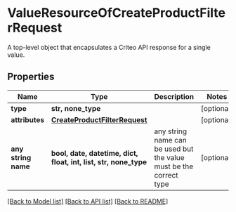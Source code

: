 # ValueResourceOfCreateProductFilterRequest

A top-level object that encapsulates a Criteo API response for a single value.

## Properties
Name | Type | Description | Notes
------------ | ------------- | ------------- | -------------
**type** | **str, none_type** |  | [optional] 
**attributes** | [**CreateProductFilterRequest**](CreateProductFilterRequest.md) |  | [optional] 
**any string name** | **bool, date, datetime, dict, float, int, list, str, none_type** | any string name can be used but the value must be the correct type | [optional]

[[Back to Model list]](../README.md#documentation-for-models) [[Back to API list]](../README.md#documentation-for-api-endpoints) [[Back to README]](../README.md)


